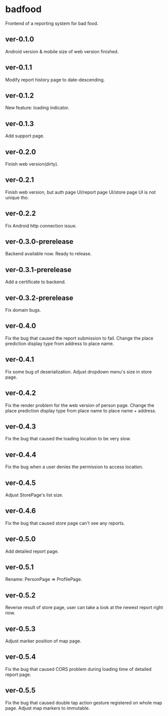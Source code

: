 # badfood

Frontend of a reporting system for bad food.

## ver-0.1.0

Android version & mobile size of web version finished.

## ver-0.1.1

Modify report history page to date-descending.

## ver-0.1.2

New feature: loading indicator.

## ver-0.1.3

Add support page.

## ver-0.2.0

Finish web version(dirty).

## ver-0.2.1

Finish web version, but auth page UI/report page UI/store page UI is not unique tho.

## ver-0.2.2

Fix Android http connection issue.

## ver-0.3.0-prerelease

Backend available now. Ready to release.

## ver-0.3.1-prerelease

Add a certificate to backend.

## ver-0.3.2-prerelease

Fix domain bugs.

## ver-0.4.0

Fix the bug that caused the report submission to fail.
Change the place prediction display type from address to place name.

## ver-0.4.1

Fix some bug of deserialization.
Adjust dropdown menu's size in store page.

## ver-0.4.2

Fix the render problem for the web version of person page.
Change the place prediction display type from place name to place name + address.

## ver-0.4.3

Fix the bug that caused the loading location to be very slow.

## ver-0.4.4

Fix the bug when a user denies the permission to access location.

## ver-0.4.5

Adjust StorePage's list size.

## ver-0.4.6

Fix the bug that caused store page can't see any reports.

## ver-0.5.0

Add detailed report page.

## ver-0.5.1

Rename: PersonPage => ProfilePage.

## ver-0.5.2

Reverse result of store page, user can take a look at the newest report right now.

## ver-0.5.3

Adjust marker position of map page.

## ver-0.5.4

Fix the bug that caused CORS problem during loading time of detailed report page.

## ver-0.5.5

Fix the bug that caused double tap action gesture registered on whole map page.
Adjust map markers to immutable.
